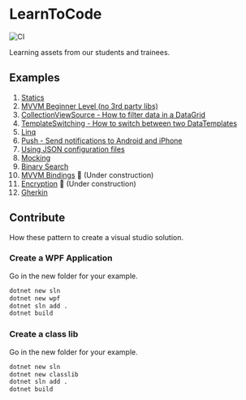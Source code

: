 # LearnToCode

![CI](https://github.com/haevg-rz/LearnToCode/workflows/CI/badge.svg)

Learning assets from our students and trainees.

## Examples

1. [Statics](Examples/Static/README.md)
2. [MVVM Beginner Level (no 3rd party libs)](Examples/MVVM%20Beginner%20Level/README.md)
3. [CollectionViewSource - How to filter data in a DataGrid](Examples/CollectionViewSource/README.md)
4. [TemplateSwitching - How to switch between two DataTemplates](Examples/TemplateSwitching/README.md)
5. [Linq](Examples/Linq/README.md)
6. [Push - Send notifications to Android and iPhone](Examples/UsingApiForPush/README.md)
7. [Using JSON configuration files](Examples/JsonConfigFiles/README.md)
8. [Mocking](Examples/Mock/README.md)
9. [Binary Search](Examples/BinarySearch/README.md)
10. [MVVM Bindings](Examples/MVVM%20Binding/README.md) :hammer: (Under construction)
11. [Encryption](Examples/EncryptionDemo/README.md) :hammer: (Under construction)
12. [Gherkin](Examples/GherkinExample/README.md)

## Contribute

How these pattern to create a visual studio solution.

### Create a WPF Application

Go in the new folder for your example.

```cmd
dotnet new sln
dotnet new wpf
dotnet sln add .
dotnet build
```

### Create a class lib

Go in the new folder for your example.

```cmd
dotnet new sln
dotnet new classlib
dotnet sln add .
dotnet build
```
